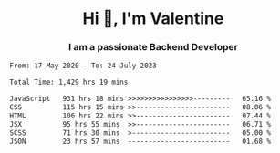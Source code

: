 <h1 align="center">Hi 👋, I'm Valentine</h1>
<h3 align="center">I am a passionate Backend Developer</h3>
<!--START_SECTION:waka-->

```txt
From: 17 May 2020 - To: 24 July 2023

Total Time: 1,429 hrs 19 mins

JavaScript   931 hrs 18 mins >>>>>>>>>>>>>>>>---------   65.16 %
CSS          115 hrs 15 mins >>-----------------------   08.06 %
HTML         106 hrs 22 mins >>-----------------------   07.44 %
JSX          95 hrs 55 mins  >>-----------------------   06.71 %
SCSS         71 hrs 30 mins  >------------------------   05.00 %
JSON         23 hrs 57 mins  -------------------------   01.68 %
```

<!--END_SECTION:waka-->
